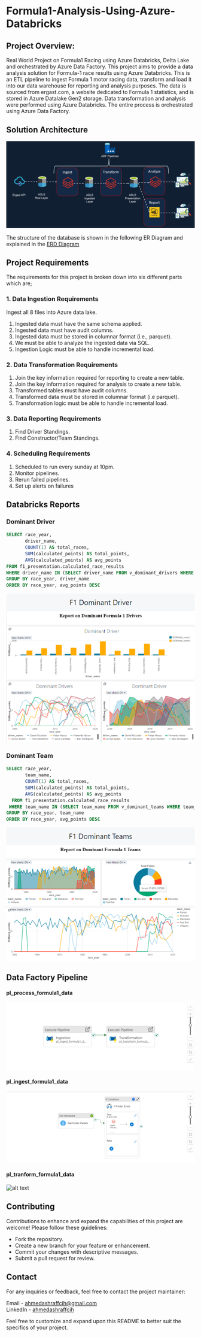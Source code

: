 # Formula1-Analysis-Using-Azure-Databricks

## Project Overview:
Real World Project on Formula1 Racing using Azure Databricks, Delta Lake and orchestrated by Azure Data Factory.
This project aims to provide a data analysis solution for Formula-1 race results using Azure Databricks. 
This is an ETL pipeline to ingest Formula 1 motor racing data, transform and load it into our data warehouse for reporting 
and analysis purposes. The data is sourced from ergast.com, a website dedicated to Formula 1 statistics, and is stored in Azure Datalake Gen2 storage. 
Data transformation and analysis were performed using Azure Databricks. The entire process is orchestrated using Azure Data Factory.

## Solution Architecture 
![Solution Architecture ](https://github.com/ahmedashraffcih/Formula1-Analysis-Using-Azure-Databricks/blob/Setup/imgs/solution_arch.png)

The structure of the database is shown in the following ER Diagram and explained in the [ERD Diagram](https://github.com/ahmedashraffcih/Formula1-Analysis-Using-Azure-Databricks/blob/Setup/imgs/data_model.png)

## Project Requirements
The requirements for this project is broken down into six different parts which are;

### 1. Data Ingestion Requirements
Ingest all 8 files into Azure data lake.
1. Ingested data must have the same schema applied.
2. Ingested data must have audit columns.
3. Ingested data must be stored in columnar format (i.e., parquet).
4. We must be able to analyze the ingested data via SQL.
5. Ingestion Logic must be able to handle incremental load.
### 2. Data Transformation Requirements
1. Join the key information required for reporting to create a new table.
2. Join the key information required for analysis to create a new table.
3. Transformed tables must have audit columns.
5. Transformed data must be stored in columnar format (i.e parquet).
6. Transformation logic must be able to handle incremental load.
### 3. Data Reporting Requirements
1. Find Driver Standings.
2. Find Constructor/Team Standings.
### 4. Scheduling Requirements
1. Scheduled to run every sunday at 10pm.
2. Monitor pipelines.
3. Rerun failed pipelines.
4. Set up alerts on failures

## Databricks Reports

### Dominant Driver

~~~~sql
SELECT race_year, 
       driver_name,
       COUNT(1) AS total_races,
       SUM(calculated_points) AS total_points,
       AVG(calculated_points) AS avg_points
FROM f1_presentation.calculated_race_results
WHERE driver_name IN (SELECT driver_name FROM v_dominant_drivers WHERE driver_rank <= 10)
GROUP BY race_year, driver_name
ORDER BY race_year, avg_points DESC
~~~~

![dominant_drivers](https://github.com/ahmedashraffcih/Formula1-Analysis-Using-Azure-Databricks/blob/Setup/imgs/dominant_drivers.png)

### Dominant Team

~~~~sql
SELECT race_year, 
       team_name,
       COUNT(1) AS total_races,
       SUM(calculated_points) AS total_points,
       AVG(calculated_points) AS avg_points
  FROM f1_presentation.calculated_race_results
 WHERE team_name IN (SELECT team_name FROM v_dominant_teams WHERE team_rank <= 5)
GROUP BY race_year, team_name
ORDER BY race_year, avg_points DESC
~~~~

![dominant_teams](https://github.com/ahmedashraffcih/Formula1-Analysis-Using-Azure-Databricks/blob/Setup/imgs/dominant_teams.png)

## Data Factory Pipeline

#### pl_process_formula1_data
![alt text](https://github.com/ahmedashraffcih/Formula1-Analysis-Using-Azure-Databricks/blob/Setup/imgs/pl_process_formula1_data.png)

#### pl_ingest_formula1_data
![alt text](https://github.com/ahmedashraffcih/Formula1-Analysis-Using-Azure-Databricks/blob/Setup/imgs/pl_ingest_formula1_data.png)

#### pl_tranform_formula1_data
![alt text](https://github.com/ahmedashraffcih/Formula1-Analysis-Using-Azure-Databricks/blob/Setup/imgs/pl_transform_formula1_data.png)

## Contributing
Contributions to enhance and expand the capabilities of this project are welcome! Please follow these guidelines:

- Fork the repository.
- Create a new branch for your feature or enhancement.
- Commit your changes with descriptive messages.
- Submit a pull request for review.

## Contact
For any inquiries or feedback, feel free to contact the project maintainer:

Email - ahmedashraffcih@gmail.com <br>
LinkedIn - [ahmedashraffcih](https://www.linkedin.com/in/ahmedashraffcih/)

Feel free to customize and expand upon this README to better suit the specifics of your project.